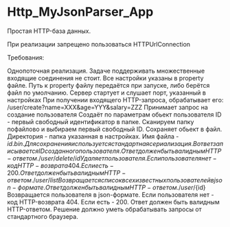 # Http_MyJsonParser_App
Простая HTTP-база данных.

При реализации запрещено пользоваться HTTPUrlConnection

Требования:

Однопоточная реализация. Задаче поддерживать множественные входящие соединения не стоит.
Все настройки указаны в property файле.
Путь к property файлу передаётся при запуске, либо берётся файл по умолчанию.
Сервер стартует и слушает порт, указанный в настройках
При получении входящего HTTP-запроса, обрабатывает его:
/user/create?name=XXX&age=YYY&salary=ZZZ
Принимает запрос на создание пользователя
Создаёт по параметрам обьект пользователя
ID - первый свободный идентификатор в папке. Сканируем папку пофайлово и выбираем первый свободный ID.
Сохраняет обьект в файл. Директория - папка указанная в настройках. Имя файла - ${id}.bin. Для сохранения используется стандартная сериализация.
В ответ записывается ID созданного пользователя.
Ответ должен быть валидным HTTP-ответом.
/user/delete/id
Удаляет пользователя.
Если пользователя нет - код HTTP-возврата 404. Если есть - 200.
Ответ должен быть валидным HTTP-ответом.
/user/list
Возвращается список всех известных пользователей в json-формате.
Ответ должен быть валидным HTTP-ответом.
/user/${id}
Возвращается пользователя в json-формате.
Если пользователя нет - код HTTP-возврата 404. Если есть - 200.
Ответ должен быть валидным HTTP-ответом.
Решение должно уметь обрабатывать запросы от стандартного браузера.
